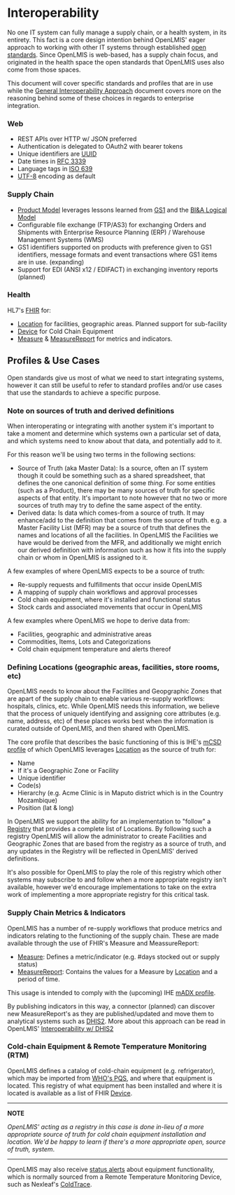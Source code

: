 # Interoperability

No one IT system can fully manage a supply chain, or a health system, in its
entirety.  This fact is a core design intention behind OpenLMIS' eager approach 
to working with other IT systems through established [open standards][]. Since 
OpenLMIS is web-based, has a supply chain focus, and originated in the health 
space the open standards that OpenLMIS uses also come from those spaces.

This document will cover specific standards and profiles that are in use while 
the [General Interoperability Approach][] document covers more on the
reasoning behind some of these choices in regards to enterprise integration.

[open standards]: https://opensource.com/resources/what-are-open-standards
[General Interoperability Approach]: https://docs.google.com/document/d/1AJhbWa6RKbEf5eRwGY1pNlUVc8lpODeEZCtUq5Q9zik/edit?usp=sharing

### Web

* REST APIs over HTTP w/ JSON preferred
* Authentication is delegated to OAuth2 with bearer tokens
* Unique identifiers are [UUID][]
* Date times in [RFC 3339][]
* Language tags in [ISO 639][]
* [UTF-8] encoding as default

[UUID]: https://en.wikipedia.org/wiki/Universally_unique_identifier
[RFC 3339]: https://tools.ietf.org/html/rfc3339
[ISO 639]: https://www.iso.org/iso-639-language-codes.html
[UTF-8]: https://en.wikipedia.org/wiki/UTF-8

### Supply Chain

* [Product Model][] leverages lessons learned from [GS1][] and the 
  [BI&A Logical Model][]
* Configurable file exchange (FTP/AS3) for exchanging Orders and Shipments with 
  Enterprise Resource Planning (ERP) / Warehouse Management Systems (WMS)
* GS1 identifiers supported on products with preference given to GS1 
  identifiers, message formats and event transactions where GS1 items are in 
  use. (expanding)
* Support for EDI (ANSI x12 / EDIFACT) in exchanging inventory reports (planned)

[Product Model]: https://openlmis.atlassian.net/wiki/x/PAASB
[BI&A Logical Model]: https://wiki.digitalsquare.io/images/d/d0/Logical_Reference_Model.pdf
[GS1]: https://www.gs1.org/


### Health

HL7's [FHIR][] for:

* [Location][] for facilities, geographic areas.  Planned support for 
  sub-facility
* [Device][] for Cold Chain Equipment
* [Measure][] & [MeasureReport][] for metrics and indicators.

[FHIR]: http://hl7.org/fhir/
[Location]: https://www.hl7.org/fhir/location.html 
[Device]: https://www.hl7.org/fhir/device.html
[Measure]: https://www.hl7.org/fhir/measure.html
[MeasureReport]: https://www.hl7.org/fhir/measurereport.html

## Profiles & Use Cases

Open standards give us most of what we need to start integrating systems,
however it can still be useful to refer to standard profiles and/or use
cases that use the standards to achieve a specific purpose.

### Note on sources of truth and derived definitions

When interoperating or integrating with another system it's important to take
a moment and determine which systems own a particular set of data, and which
systems need to know about that data, and potentially add to it.

For this reason we'll be using two terms in the following sections:

* Source of Truth (aka Master Data):  Is a source, often an IT system though it
  could be something such as a shared spreadsheet, that defines the one 
  canonical definition of some _thing_.  For some entities (such as a Product),
  there may be many sources of truth for specific aspects of that entity.  It's
  important to note however that no two or more sources of truth may try to 
  define the same aspect of the entity.
* Derived data:  Is data which comes-from a source of truth.  It may enhance/add
  to the definition that comes from the source of truth.  e.g. a Master Facility
  List (MFR) may be a source of truth that defines the names and locations of 
  all the facilities.  In OpenLMIS the Facilities we have would be derived from 
  the MFR, and additionally we might enrich our derived definition with 
  information such as how it fits into the supply chain or whom in OpenLMIS is
  assigned to it.

A few examples of where OpenLMIS expects to be a source of truth:
* Re-supply requests and fulfillments that occur inside OpenLMIS
* A mapping of supply chain workflows and approval processes
* Cold chain equipment, where it's installed and functional status
* Stock cards and associated movements that occur in OpenLMIS

A few examples where OpenLMIS we hope to derive data from:
* Facilities, geographic and administrative areas
* Commodities, Items, Lots and Categorizations
* Cold chain equipment temperature and alerts thereof

### Defining Locations (geographic areas, facilities, store rooms, etc)

OpenLMIS needs to know about the Facilities and Geopgraphic Zones that are apart
of the supply chain to enable various re-supply workflows: hospitals, clinics, 
etc. While OpenLMIS needs this information, we believe that the process of 
uniquely identifying and assigning core attributes (e.g. name, address, etc) of 
these places works best when the information is curated outside of OpenLMIS,
and then shared with OpenLMIS.

The core profile that describes the basic functioning of this is IHE's 
[mCSD profile][] of which OpenLMIS leverages [Location][] as the source of 
truth for:

* Name
* If it's a Geographic Zone or Facility
* Unique identifier
* Code(s)
* Hierarchy (e.g. Acme Clinic is in Maputo district which is in the Country Mozambique)
* Position (lat & long)

In OpenLMIS we support the ability for an implementation to "follow" a
[Registry][] that provides a complete list of Locations.  By following such a
registry OpenLMIS will allow the administrator to create Facilities and 
Geographic Zones that are based from the registry as a source of truth, and any
updates in the Registry will be reflected in OpenLMIS' derived definitions.

It's also possible for OpenLMIS to play the role of this registry which other
systems may subscribe to and follow when a more appropriate registry isn't
available, however we'd encourage implementations to take on the extra work
of implementing a more appropriate registry for this critical task.

[mCSD profile]: https://wiki.ihe.net/index.php/Mobile_Care_Services_Discovery_(mCSD)
[Registry]: https://ohie.org/facility-registry/

### Supply Chain Metrics & Indicators

OpenLMIS has a number of re-supply workflows that produce metrics and indicators
relating to the functioning of the supply chain.  These are made available
through the use of FHIR's Measure and MeassureReport:

* [Measure][]: Defines a metric/indicator (e.g. #days stocked out or supply 
  status)
* [MeasureReport][]: Contains the values for a Measure by [Location][] and a 
  period of time.

This usage is intended to comply with the (upcoming) IHE [mADX profile][].

By publishing indicators in this way, a connector (planned) can discover new
MeasureReport's as they are published/updated and move them to analytical
systems such as [DHIS2][].  More about this approach can be read in OpenLMIS'
[Interoperability w/ DHIS2][]

[Measure]: https://www.hl7.org/fhir/measure.html
[MeasureReport]: https://www.hl7.org/fhir/measurereport.html#MeasureReport
[mADX profile]: https://wiki.ihe.net/index.php/Mobile_Aggregate_Data_Exchange
[DHIS2]: http://dhis2.org
[Interoperability w/ DHIS2]: https://docs.google.com/document/d/19xysVDrfBuJcqTyDd7-j3zzOSnAU0WMf6OcmSFZ20eI/edit?usp=sharing

### Cold-chain Equipment & Remote Temperature Monitoring (RTM)

OpenLMIS defines a catalog of cold-chain equipment (e.g. refrigerator), which 
may be imported from [WHO's PQS][], and where that equipment is located.  This
registry of what equipment has been installed and where it is located is
available as a list of FHIR [Device][].

***
**NOTE** 

_OpenLMIS' acting as a registry in this case is done in-lieu of a more
appropriate source of truth for cold chain equipment installation and location. 
We'd be happy to learn if there's a more appropriate open, source of truth, 
system_.
***

OpenLMIS may also receive [status alerts][] about equipment functionality, which
is normally sourced from a Remote Temperature Monitoring Device, such as
Nexleaf's [ColdTrace][].

[WHO's PQS]: http://apps.who.int/immunization_standards/vaccine_quality/pqs_catalogue/
[status alerts]: http://build.openlmis.org/job/OpenLMIS-cce-pipeline/job/master/lastSuccessfulBuild/artifact/build/resources/main/api-definition.html#api_cceAlerts_put
[ColdTrace]: https://nexleaf.org/vaccines/